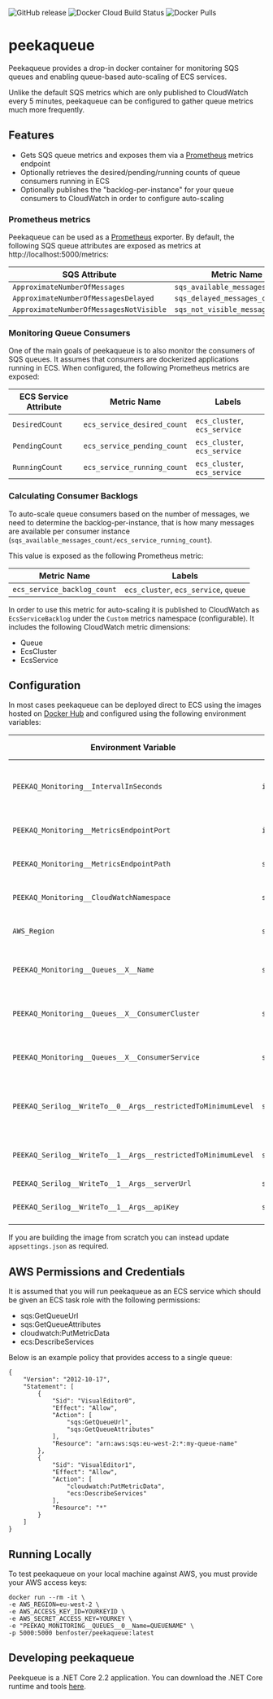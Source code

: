 ![GitHub release](https://img.shields.io/github/release/benfoster/peekaqueue.svg)
![Docker Cloud Build Status](https://img.shields.io/docker/cloud/build/benfoster/peekaqueue.svg)
![Docker Pulls](https://img.shields.io/docker/pulls/benfoster/peekaqueue.svg) 

# peekaqueue

Peekaqueue provides a drop-in docker container for monitoring SQS queues and enabling queue-based auto-scaling of ECS services.

Unlike the default SQS metrics which are only published to CloudWatch every 5 minutes, peekaqueue can be configured to gather queue metrics much more frequently.

## Features

- Gets SQS queue metrics and exposes them via a [Prometheus](https://prometheus.io/) metrics endpoint
- Optionally retrieves the desired/pending/running counts of queue consumers running in ECS
- Optionally publishes the "backlog-per-instance" for your queue consumers to CloudWatch in order to configure auto-scaling

### Prometheus metrics

Peekaqueue can be used as a [Prometheus](https://prometheus.io/) exporter. By default, the following SQS queue attributes are exposed as metrics at http://localhost:5000/metrics:

| SQS Attribute                           | Metric Name                      | Labels  |
|-----------------------------------------|----------------------------------|---------|
| `ApproximateNumberOfMessages`           | `sqs_available_messages_count`   | `queue` |
| `ApproximateNumberOfMessagesDelayed`    | `sqs_delayed_messages_count`     | `queue` |
| `ApproximateNumberOfMessagesNotVisible` | `sqs_not_visible_messages_count` | `queue` |

### Monitoring Queue Consumers

One of the main goals of peekaqueue is to also monitor the consumers of SQS queues. It assumes that consumers are dockerized applications running in ECS. When configured, the following Prometheus metrics are exposed:

| ECS Service Attribute | Metric Name                 | Labels                       |
|-----------------------|-----------------------------|------------------------------|
| `DesiredCount`        | `ecs_service_desired_count` | `ecs_cluster`, `ecs_service` |
| `PendingCount`        | `ecs_service_pending_count` | `ecs_cluster`, `ecs_service` |
| `RunningCount`        | `ecs_service_running_count` | `ecs_cluster`, `ecs_service` |

### Calculating Consumer Backlogs

To auto-scale queue consumers based on the number of messages, we need to determine the backlog-per-instance, that is how many messages are available per consumer instance (`sqs_available_messages_count/ecs_service_running_count`).

This value is exposed as the following Prometheus metric:

| Metric Name                 | Labels                                |
|-----------------------------|---------------------------------------|
| `ecs_service_backlog_count` | `ecs_cluster`, `ecs_service`, `queue` |

In order to use this metric for auto-scaling it is published to CloudWatch as `EcsServiceBacklog` under the `Custom` metrics namespace (configurable). It includes the following CloudWatch metric dimensions:

- Queue
- EcsCluster
- EcsService

## Configuration

In most cases peekaqueue can be deployed direct to ECS using the images hosted on [Docker Hub](https://hub.docker.com/r/benfoster/peekaqueue) and configured using the following environment variables:

| Environment Variable                                         | Data Type | Default Value           | Description                                                                                               |
|--------------------------------------------------------------|-----------|-------------------------|-----------------------------------------------------------------------------------------------------------|
| `PEEKAQ_Monitoring__IntervalInSeconds`                       | `int`     | `15`                    | The interval in seconds in which peekaqueue will collect stats about your queues and consumers            |
| `PEEKAQ_Monitoring__MetricsEndpointPort`                     | `int`     | `5000`                  | The port that the prometheus metrics will run on                                                          |
| `PEEKAQ_Monitoring__MetricsEndpointPath`                     | `string`  | `metrics/`              | The path of the metrics endpoint. Must end in a trailing `/`                                              |
| `PEEKAQ_Monitoring__CloudWatchNamespace`                     | `string`  | `Custom`                | The CloudWatch namespace for publishing metrics to                                                        |
| `AWS_Region`                                                 | `string`  |                         | The AWS region in which your resources reside e.g. `eu-west-2`                                            |
| `PEEKAQ_Monitoring__Queues__X__Name`                         | `string`  |                         | The name of the queue you wish to monitor. `X` is the 0-based array indexer of the queues.                |
| `PEEKAQ_Monitoring__Queues__X__ConsumerCluster`              | `string`  |                         | The name of the ECS cluster in which your queue consumer resides                                          |
| `PEEKAQ_Monitoring__Queues__X__ConsumerService`              | `string`  |                         | The name of the ECS service in which your queue consumer resides                                          |
| `PEEKAQ_Serilog__WriteTo__0__Args__restrictedToMinimumLevel` | `string`  | `Information`           | Configures the console logging level. It it recommended to set this to `Error` when running in production |
| `PEEKAQ_Serilog__WriteTo__1__Args__restrictedToMinimumLevel` | `string`  | `Information`           | If using [Seq](https://datalust.co/seq logging), configures the Seq logging level                         |
| `PEEKAQ_Serilog__WriteTo__1__Args__serverUrl`                | `string`  | `http://localhost:5341` | The Seq server URL                                                                                        |
| `PEEKAQ_Serilog__WriteTo__1__Args__apiKey`                   | `string`  |                         | API key for authenticating with Seq                                                                       |

If you are building the image from scratch you can instead update `appsettings.json` as required.

## AWS Permissions and Credentials

It is assumed that you will run peekaqueue as an ECS service which should be given an ECS task role with the following permissions:

- sqs:GetQueueUrl
- sqs:GetQueueAttributes
- cloudwatch:PutMetricData
- ecs:DescribeServices

Below is an example policy that provides access to a single queue:

```
{
    "Version": "2012-10-17",
    "Statement": [
        {
            "Sid": "VisualEditor0",
            "Effect": "Allow",
            "Action": [
                "sqs:GetQueueUrl",
                "sqs:GetQueueAttributes"
            ],
            "Resource": "arn:aws:sqs:eu-west-2:*:my-queue-name"
        },
        {
            "Sid": "VisualEditor1",
            "Effect": "Allow",
            "Action": [
                "cloudwatch:PutMetricData",
                "ecs:DescribeServices"
            ],
            "Resource": "*"
        }
    ]
}
```

## Running Locally

To test peekaqueue on your local machine against AWS, you must provide your AWS access keys:

```
docker run --rm -it \
-e AWS_REGION=eu-west-2 \
-e AWS_ACCESS_KEY_ID=YOURKEYID \
-e AWS_SECRET_ACCESS_KEY=YOURKEY \
-e "PEEKAQ_MONITORING__QUEUES__0__Name=QUEUENAME" \
-p 5000:5000 benfoster/peekaqueue:latest
```

## Developing peekaqueue

Peekqueue is a .NET Core 2.2 application. You can download the .NET Core runtime and tools [here](http://dot.net).